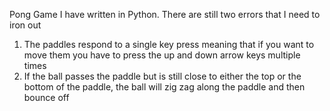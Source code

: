 Pong Game I have written in Python. There are still two errors that I need to iron out
1) The paddles respond to a single key press meaning that if you want to move them you have to press the up and down arrow keys multiple times
2) If the ball passes the paddle but is still close to either the top or the bottom of the paddle, the ball will zig zag along the paddle and then bounce off
